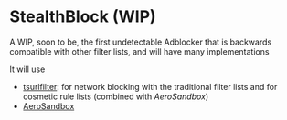 # StealthBlock (WIP)

A WIP, soon to be, the first undetectable Adblocker that is backwards compatible with other filter lists, and will have many implementations

It will use
 - [tsurlfilter](https://github.com/AdguardTeam/tsurlfilter): for network blocking with the traditional filter lists and for cosmetic rule lists (combined with *AeroSandbox*)
 - [AeroSandbox](https://github.com/vortexdl/aero/tree/untested/AeroSandbox)


